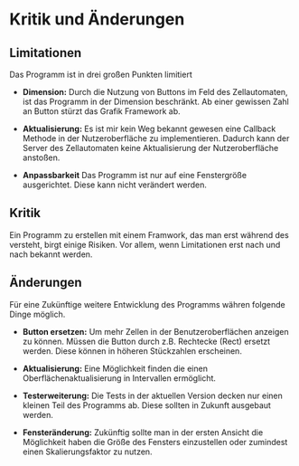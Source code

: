 # Kritik und Änderungen

## Limitationen
Das Programm ist in drei großen Punkten limitiert

- **Dimension:** Durch die Nutzung von Buttons im Feld des Zellautomaten, ist das Programm in der Dimension beschränkt. Ab einer gewissen Zahl an Button stürzt das Grafik Framework ab.

- **Aktualisierung:** Es ist mir kein Weg bekannt gewesen eine Callback Methode in der 
Nutzeroberfläche zu implementieren. Dadurch kann der Server des Zellautomaten keine Aktualisierung
der Nutzeroberfläche anstoßen.

- **Anpassbarkeit** Das Programm ist nur auf eine Fenstergröße ausgerichtet. Diese kann nicht verändert werden.

## Kritik
Ein Programm zu erstellen mit einem Framwork, das man erst während des versteht, birgt einige 
Risiken. Vor allem, wenn Limitationen erst nach und nach bekannt werden.

## Änderungen
Für eine Zukünftige weitere Entwicklung des Programms währen folgende Dinge möglich.

- **Button ersetzen:** Um mehr Zellen in der Benutzeroberflächen anzeigen zu können. Müssen die Button durch z.B. Rechtecke (Rect) ersetzt werden. Diese können in höheren Stückzahlen erscheinen.

- **Aktualisierung:** Eine Möglichkeit finden die einen Oberflächenaktualisierung in Intervallen ermöglicht.

- **Testerweiterung:** Die Tests in der aktuellen Version decken nur einen kleinen Teil des Programms ab.
Diese sollten in Zukunft ausgebaut werden.

- **Fensteränderung:** Zukünftig sollte man in der ersten Ansicht die Möglichkeit haben die Größe des Fensters einzustellen oder zumindest einen Skalierungsfaktor zu nutzen. 